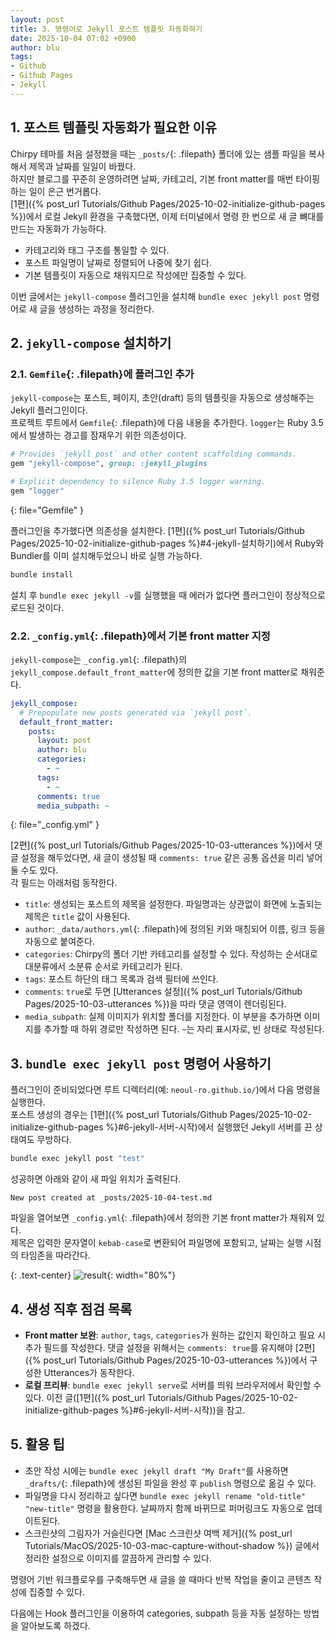 ```yaml
---
layout: post
title: 3. 명령어로 Jekyll 포스트 템플릿 자동화하기
date: 2025-10-04 07:02 +0900
author: blu
tags:
- Github
- Github Pages
- Jekyll
---
```


## 1. 포스트 템플릿 자동화가 필요한 이유

Chirpy 테마를 처음 설정했을 때는 `_posts/`{: .filepath} 폴더에 있는 샘플 파일을 복사해서 제목과 날짜를 일일이 바꿨다.  
하지만 블로그를 꾸준히 운영하려면 날짜, 카테고리, 기본 front matter를 매번 타이핑하는 일이 은근 번거롭다.  
[1편]({% post_url Tutorials/Github Pages/2025-10-02-initialize-github-pages %})에서 로컬 Jekyll 환경을 구축했다면, 이제 터미널에서 명령 한 번으로 새 글 뼈대를 만드는 자동화가 가능하다.

- 카테고리와 태그 구조를 통일할 수 있다.
- 포스트 파일명이 날짜로 정렬되어 나중에 찾기 쉽다.
- 기본 템플릿이 자동으로 채워지므로 작성에만 집중할 수 있다.

이번 글에서는 `jekyll-compose` 플러그인을 설치해 `bundle exec jekyll post` 명령어로 새 글을 생성하는 과정을 정리한다.

## 2. `jekyll-compose` 설치하기

### 2.1. `Gemfile`{: .filepath}에 플러그인 추가

`jekyll-compose`는 포스트, 페이지, 초안(draft) 등의 템플릿을 자동으로 생성해주는 Jekyll 플러그인이다.  
프로젝트 루트에서 `Gemfile`{: .filepath}에 다음 내용을 추가한다. `logger`는 Ruby 3.5에서 발생하는 경고를 잠재우기 위한 의존성이다.

~~~ruby
# Provides `jekyll post` and other content scaffolding commands.
gem "jekyll-compose", group: :jekyll_plugins

# Explicit dependency to silence Ruby 3.5 logger warning.
gem "logger"
~~~
{: file="Gemfile" }

플러그인을 추가했다면 의존성을 설치한다. [1편]({% post_url Tutorials/Github Pages/2025-10-02-initialize-github-pages %}#4-jekyll-설치하기)에서 Ruby와 Bundler를 이미 설치해두었으니 바로 실행 가능하다.

~~~bash
bundle install
~~~

설치 후 `bundle exec jekyll -v`를 실행했을 때 에러가 없다면 플러그인이 정상적으로 로드된 것이다.

### 2.2. `_config.yml`{: .filepath}에서 기본 front matter 지정

`jekyll-compose`는 `_config.yml`{: .filepath}의 `jekyll_compose.default_front_matter`에 정의한 값을 기본 front matter로 채워준다.

~~~yaml
jekyll_compose:
  # Prepopulate new posts generated via `jekyll post`.
  default_front_matter:
    posts:
      layout: post
      author: blu
      categories:
        - ~
      tags:
        - ~
      comments: true
      media_subpath: ~
~~~
{: file="_config.yml" }


[2편]({% post_url Tutorials/Github Pages/2025-10-03-utterances %})에서 댓글 설정을 해두었다면, 새 글이 생성될 때 `comments: true` 같은 공통 옵션을 미리 넣어 둘 수도 있다.  
각 필드는 아래처럼 동작한다.  
- `title`: 생성되는 포스트의 제목을 설정한다. 파일명과는 상관없이 화면에 노출되는 제목은 `title` 값이 사용된다.
- `author`: `_data/authors.yml`{: .filepath}에 정의된 키와 매칭되어 이름, 링크 등을 자동으로 붙여준다.
- `categories`: Chirpy의 폴더 기반 카테고리를 설정할 수 있다. 작성하는 순서대로 대분류에서 소분류 순서로 카테고리가 된다.
- `tags`: 포스트 하단의 태그 목록과 검색 필터에 쓰인다.
- `comments`: `true`로 두면 [Utterances 설정]({% post_url Tutorials/Github Pages/2025-10-03-utterances %})을 따라 댓글 영역이 렌더링된다.
- `media_subpath`: 실제 이미지가 위치할 폴더를 지정한다. 이 부분을 추가하면 이미지를 추가할 때 하위 경로만 작성하면 된다.
`~`는 자리 표시자로, 빈 상태로 작성된다.

## 3. `bundle exec jekyll post` 명령어 사용하기

플러그인이 준비되었다면 루트 디렉터리(예: `neoul-ro.github.io/`)에서 다음 명령을 실행한다.  
포스트 생성의 경우는 [1편]({% post_url Tutorials/Github Pages/2025-10-02-initialize-github-pages %}#6-jekyll-서버-시작)에서 실행했던 Jekyll 서버를 끈 상태여도 무방하다.

~~~bash
bundle exec jekyll post "test"
~~~

성공하면 아래와 같이 새 파일 위치가 출력된다.

```
New post created at _posts/2025-10-04-test.md
```

파일을 열어보면 `_config.yml`{: .filepath}에서 정의한 기본 front matter가 채워져 있다.  
제목은 입력한 문자열이 `kebab-case`로 변환되어 파일명에 포함되고, 날짜는 실행 시점의 타임존을 따라간다.

{: .text-center}
![result](image.png){: width="80%"}

## 4. 생성 직후 점검 목록

- **Front matter 보완**: `author`, `tags`, `categories`가 원하는 값인지 확인하고 필요 시 추가 필드를 작성한다. 댓글 설정을 위해서는 `comments: true`를 유지해야 [2편]({% post_url Tutorials/Github Pages/2025-10-03-utterances %})에서 구성한 Utterances가 동작한다.
- **로컬 프리뷰**: `bundle exec jekyll serve`로 서버를 띄워 브라우저에서 확인할 수 있다. 이전 글([1편]({% post_url Tutorials/Github Pages/2025-10-02-initialize-github-pages %}#6-jekyll-서버-시작))을 참고.

## 5. 활용 팁

- 초안 작성 시에는 `bundle exec jekyll draft "My Draft"`를 사용하면 `_drafts/`{: .filepath}에 생성된 파일을 완성 후 `publish` 명령으로 옮길 수 있다.
- 파일명을 다시 정리하고 싶다면 `bundle exec jekyll rename "old-title" "new-title"` 명령을 활용한다. 날짜까지 함께 바뀌므로 퍼머링크도 자동으로 업데이트된다.
- 스크린샷의 그림자가 거슬린다면 [Mac 스크린샷 여백 제거]({% post_url Tutorials/MacOS/2025-10-03-mac-capture-without-shadow %}) 글에서 정리한 설정으로 이미지를 깔끔하게 관리할 수 있다.

명령어 기반 워크플로우를 구축해두면 새 글을 쓸 때마다 반복 작업을 줄이고 콘텐츠 작성에 집중할 수 있다.

다음에는 Hook 플러그인을 이용하여 categories, subpath 등을 자동 설정하는 방법을 알아보도록 하겠다.

